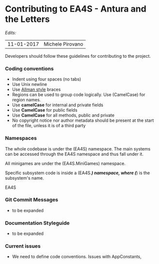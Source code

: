 Contributing to EA4S - Antura and the Letters
=================

*Edits:*

<table>
  <tr>
    <td>11-01-2017</td>
    <td>Michele Pirovano</td>
  </tr>
</table>

Developers should follow these guidelines for contributing to the project.

### Coding conventions

  * Indent using four spaces (no tabs)
  * Use Unix newline
  * Use [Allman style](http://en.wikipedia.org/wiki/Indent_style#Allman_style) braces
  * Regions can be used to group code logically. Use (CamelCase) for region names.
  * Use **camelCase** for internal and private fields
  * Use **CamelCase** for public fields
  * Use **CamelCase** for all methods, public and private
  * No copyright notice nor author metadata should be present at the start of the file, unless it is of a third party
  
### Namespaces

The whole codebase is under the (EA4S) namespace.
The main systems can be accessed through the EA4S namespace and thus fall under it.

All minigames are under the (EA4S.MiniGames) namespace.

Specific subsystem code is inside a (EA4S.***) namespace, where (***) is the subsystem's name.

  EA4S
  

### Git Commit Messages

  * to be expanded

### Documentation Styleguide

  * to be expanded

 
### Current issues
 
  * We need to define code conventions. Issues with AppConstants, 
  
